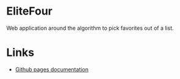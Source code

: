 # EliteFour
Web application around the algorithm to pick favorites out of a list.

# Links
* [Github pages documentation](https://greent13.github.io/EliteFour/#/)